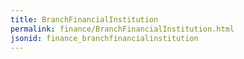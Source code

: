 ```yaml
---
title: BranchFinancialInstitution
permalink: finance/BranchFinancialInstitution.html
jsonid: finance_branchfinancialinstitution
---
```

